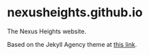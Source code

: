 # nexusheights.github.io
The Nexus Heights website.

Based on the Jekyll Agency theme at [this link](https://github.com/y7kim/agency-jekyll-theme).